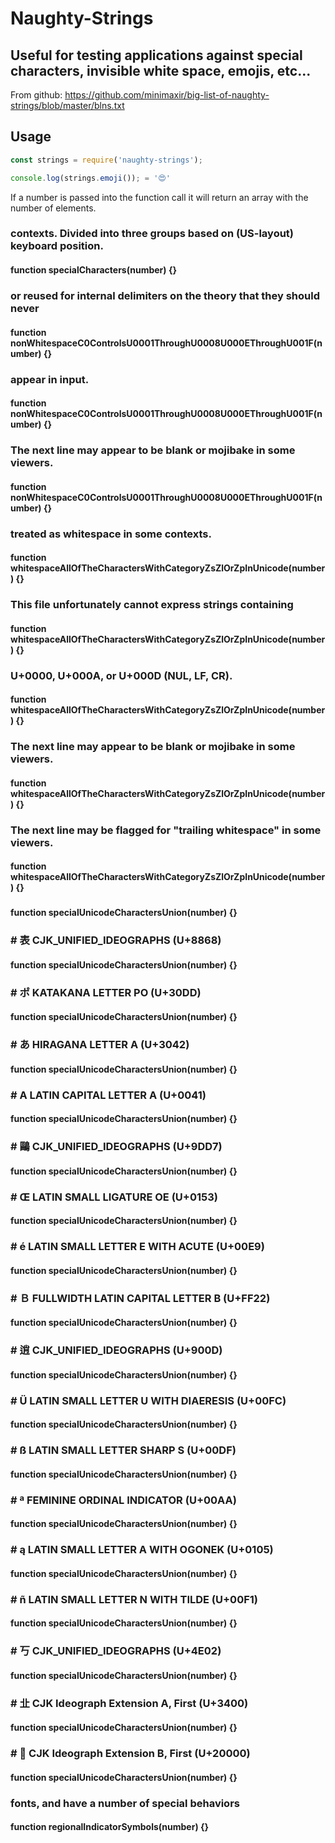 # Naughty-Strings

## Useful for testing applications against special characters, invisible white space, emojis, etc...
From github: https://github.com/minimaxir/big-list-of-naughty-strings/blob/master/blns.txt


## Usage
```javascript
const strings = require('naughty-strings');

console.log(strings.emoji()); = '😍'
```
If a number is passed into the function call it will return an array with the number of elements.




### contexts. Divided into three groups based on (US-layout) keyboard position.
#### function specialCharacters(number) {}

### or reused for internal delimiters on the theory that they should never
#### function nonWhitespaceC0ControlsU0001ThroughU0008U000EThroughU001F(number) {}

### appear in input.
#### function nonWhitespaceC0ControlsU0001ThroughU0008U000EThroughU001F(number) {}

### The next line may appear to be blank or mojibake in some viewers.
#### function nonWhitespaceC0ControlsU0001ThroughU0008U000EThroughU001F(number) {}

### treated as whitespace in some contexts.
#### function whitespaceAllOfTheCharactersWithCategoryZsZlOrZpInUnicode(number) {}

### This file unfortunately cannot express strings containing
#### function whitespaceAllOfTheCharactersWithCategoryZsZlOrZpInUnicode(number) {}

### U+0000, U+000A, or U+000D (NUL, LF, CR).
#### function whitespaceAllOfTheCharactersWithCategoryZsZlOrZpInUnicode(number) {}

### The next line may appear to be blank or mojibake in some viewers.
#### function whitespaceAllOfTheCharactersWithCategoryZsZlOrZpInUnicode(number) {}

### The next line may be flagged for "trailing whitespace" in some viewers.
#### function whitespaceAllOfTheCharactersWithCategoryZsZlOrZpInUnicode(number) {}

### #
#### function specialUnicodeCharactersUnion(number) {}

### #	表          CJK_UNIFIED_IDEOGRAPHS (U+8868)
#### function specialUnicodeCharactersUnion(number) {}

### #	ポ          KATAKANA LETTER PO (U+30DD)
#### function specialUnicodeCharactersUnion(number) {}

### #	あ          HIRAGANA LETTER A (U+3042)
#### function specialUnicodeCharactersUnion(number) {}

### #	A           LATIN CAPITAL LETTER A (U+0041)
#### function specialUnicodeCharactersUnion(number) {}

### #	鷗          CJK_UNIFIED_IDEOGRAPHS (U+9DD7)
#### function specialUnicodeCharactersUnion(number) {}

### #	Œ           LATIN SMALL LIGATURE OE (U+0153) 
#### function specialUnicodeCharactersUnion(number) {}

### #	é           LATIN SMALL LETTER E WITH ACUTE (U+00E9)
#### function specialUnicodeCharactersUnion(number) {}

### #	Ｂ           FULLWIDTH LATIN CAPITAL LETTER B (U+FF22)
#### function specialUnicodeCharactersUnion(number) {}

### #	逍          CJK_UNIFIED_IDEOGRAPHS (U+900D)
#### function specialUnicodeCharactersUnion(number) {}

### #	Ü           LATIN SMALL LETTER U WITH DIAERESIS (U+00FC)
#### function specialUnicodeCharactersUnion(number) {}

### #	ß           LATIN SMALL LETTER SHARP S (U+00DF)
#### function specialUnicodeCharactersUnion(number) {}

### #	ª           FEMININE ORDINAL INDICATOR (U+00AA)
#### function specialUnicodeCharactersUnion(number) {}

### #	ą           LATIN SMALL LETTER A WITH OGONEK (U+0105)
#### function specialUnicodeCharactersUnion(number) {}

### #	ñ           LATIN SMALL LETTER N WITH TILDE (U+00F1)
#### function specialUnicodeCharactersUnion(number) {}

### #	丂          CJK_UNIFIED_IDEOGRAPHS (U+4E02)
#### function specialUnicodeCharactersUnion(number) {}

### #	㐀          CJK Ideograph Extension A, First (U+3400)
#### function specialUnicodeCharactersUnion(number) {}

### #	𠀀          CJK Ideograph Extension B, First (U+20000)
#### function specialUnicodeCharactersUnion(number) {}

### fonts, and have a number of special behaviors
#### function regionalIndicatorSymbols(number) {}
